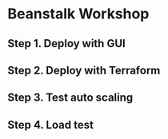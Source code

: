 # Beanstalk Workshop

## Step 1. Deploy with GUI

## Step 2. Deploy with Terraform

## Step 3. Test auto scaling

## Step 4. Load test

